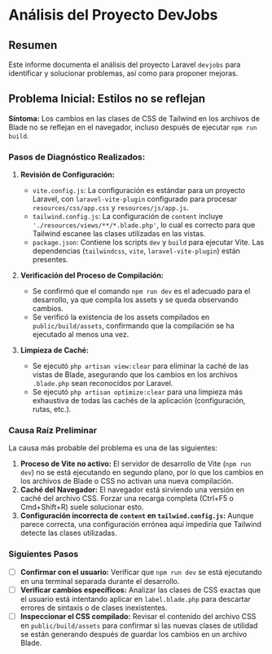 # Análisis del Proyecto DevJobs

## Resumen

Este informe documenta el análisis del proyecto Laravel `devjobs` para identificar y solucionar problemas, así como para proponer mejoras.

## Problema Inicial: Estilos no se reflejan

**Síntoma:** Los cambios en las clases de CSS de Tailwind en los archivos de Blade no se reflejan en el navegador, incluso después de ejecutar `npm run build`.

### Pasos de Diagnóstico Realizados:

1.  **Revisión de Configuración:**
    *   `vite.config.js`: La configuración es estándar para un proyecto Laravel, con `laravel-vite-plugin` configurado para procesar `resources/css/app.css` y `resources/js/app.js`.
    *   `tailwind.config.js`: La configuración de `content` incluye `'./resources/views/**/*.blade.php'`, lo cual es correcto para que Tailwind escanee las clases utilizadas en las vistas.
    *   `package.json`: Contiene los scripts `dev` y `build` para ejecutar Vite. Las dependencias (`tailwindcss`, `vite`, `laravel-vite-plugin`) están presentes.

2.  **Verificación del Proceso de Compilación:**
    *   Se confirmó que el comando `npm run dev` es el adecuado para el desarrollo, ya que compila los assets y se queda observando cambios.
    *   Se verificó la existencia de los assets compilados en `public/build/assets`, confirmando que la compilación se ha ejecutado al menos una vez.

3.  **Limpieza de Caché:**
    *   Se ejecutó `php artisan view:clear` para eliminar la caché de las vistas de Blade, asegurando que los cambios en los archivos `.blade.php` sean reconocidos por Laravel.
    *   Se ejecutó `php artisan optimize:clear` para una limpieza más exhaustiva de todas las cachés de la aplicación (configuración, rutas, etc.).

### Causa Raíz Preliminar

La causa más probable del problema es una de las siguientes:

1.  **Proceso de Vite no activo:** El servidor de desarrollo de Vite (`npm run dev`) no se está ejecutando en segundo plano, por lo que los cambios en los archivos de Blade o CSS no activan una nueva compilación.
2.  **Caché del Navegador:** El navegador está sirviendo una versión en caché del archivo CSS. Forzar una recarga completa (Ctrl+F5 o Cmd+Shift+R) suele solucionar esto.
3.  **Configuración incorrecta de `content` en `tailwind.config.js`:** Aunque parece correcta, una configuración errónea aquí impediría que Tailwind detecte las clases utilizadas.

### Siguientes Pasos

- [ ] **Confirmar con el usuario:** Verificar que `npm run dev` se está ejecutando en una terminal separada durante el desarrollo.
- [ ] **Verificar cambios específicos:** Analizar las clases de CSS exactas que el usuario está intentando aplicar en `label.blade.php` para descartar errores de sintaxis o de clases inexistentes.
- [ ] **Inspeccionar el CSS compilado:** Revisar el contenido del archivo CSS en `public/build/assets` para confirmar si las nuevas clases de utilidad se están generando después de guardar los cambios en un archivo Blade.
